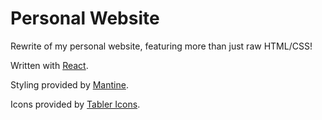 # Personal Website

Rewrite of my personal website, featuring more than just raw HTML/CSS!

Written with [React](https://react.dev).

Styling provided by [Mantine](https://mantine.dev).

Icons provided by [Tabler Icons](https://tabler.io/icons).

